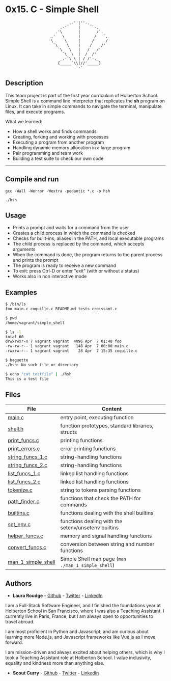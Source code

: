 # 0x15. C - Simple Shell


					           _.-''|''-._
					        .-'     |     `-.
					      .'\       |       /`.
					    .'   \      |      /   `.
					    \     \     |     /     /
					     `\    \    |    /    /'
					       `\   \   |   /   /'
					         `\  \  |  /  /'
					        _.-`\ \ | / /'-._
					       {_____`\\|//'_____}
					               `-'

## Description
This team project is part of the first year curriculum of Holberton School.
Simple Shell is a command line interpreter that replicates the **sh** program on Linux.
It can take in simple commands to navigate the terminal, manipulate files, and execute programs.

What we learned:
* How a shell works and finds commands
* Creating, forking and working with processes
* Executing a program from another program
* Handling dynamic memory allocation in a large program
* Pair programming and team work
* Building a test suite to check our own code

---

## Compile and run
```gcc -Wall -Werror -Wextra -pedantic *.c -o hsh```

```./hsh```

## Usage
* Prints a prompt and waits for a command from the user
* Creates a child process in which the command is checked
* Checks for built-ins, aliases in the PATH, and local executable programs
* The child process is replaced by the command, which accepts arguments
* When the command is done, the program returns to the parent process and prints the prompt
* The program is ready to receive a new command
* To exit: press Ctrl-D or enter "exit" (with or without a status)
* Works also in non interactive mode

## Examples
```bash
$ /bin/ls
foo main.c coquille.c README.md tests croissant.c
```
```bash
$ pwd 
/home/vagrant/simple_shell
```
```bash
$ ls -l
total 60
drwxrwxr-x 7 vagrant vagrant  4096 Apr  7 01:48 foo
-rw-rw-r-- 1 vagrant vagrant   148 Apr  7 00:00 main.c
-rwxrw-r-- 1 vagrant vagrant    28 Apr  7 15:35 coquille.c
```
```bash
$ baguette
./hsh: No such file or directory
```
```bash
$ echo "cat testfile" | ./hsh
This is a test file
```
## Files

File | Content
---- | -----------
[main.c](./main.c) | entry point, executing function
[shell.h](./shell.h) | function prototypes, standard libraries, structs
[print_funcs.c](./print_funcs.c) | printing functions
[print_errors.c](./print_errors.c) | error printing functions
[string_funcs_1.c](./string_funcs_1.c) | string-handling functions
[string_funcs_2.c](./string_funcs_2.c) | string-handling functions
[list_funcs_1.c](./list_funcs_1.c) | linked list handling functions
[list_funcs_2.c](./list_funcs_2.c) | linked list handling functions
[tokenize.c](./tokenize.c) | string to tokens parsing functions
[path_finder.c](./path_finder.c) | functions that check the PATH for commands
[builtins.c](./builtins.c) | functions dealing with the shell builtins
[set_env.c](./set_env.c) | functions dealing with the setenv/unsetenv builtins
[helper_funcs.c](./helper_funcs.c) | memory and signal handling functions
[convert_funcs.c](./convert_funcs.c) | conversion between string and number functions
[man_1_simple_shell](./man_1_simple_shell) | Simple Shell man page (```man ./man_1_simple_shell```)

## Authors

* **Laura Roudge** - [Github](https://github.com/lroudge) - [Twitter](https://twitter.com/LRoudge) - [LinkedIn](https://www.linkedin.com/in/lauraroudge/)

I am a Full-Stack Software Engineer, and I finished the foundations year at Holberton School in San Francisco, where I was also a Teaching Assistant. I currently live in Paris, France, but I am always open to opportunities to travel abroad.

I am most proficient in Python and Javascript, and am curious about learning more Node.js, and Javascript frameworks like Vue.js as I move forward.

I am mission-driven and always excited about helping others, which is why I took a Teaching Assistant role at Holberton School. I value inclusivity, equality and kindness more than anything else.

* **Scout Curry** - [Github](https://github.com/scurry222) - [Twitter](https://twitter.com/ScoutCurry) - [LinkedIn](https://www.linkedin.com/in/scout-curry-96356217a/)
